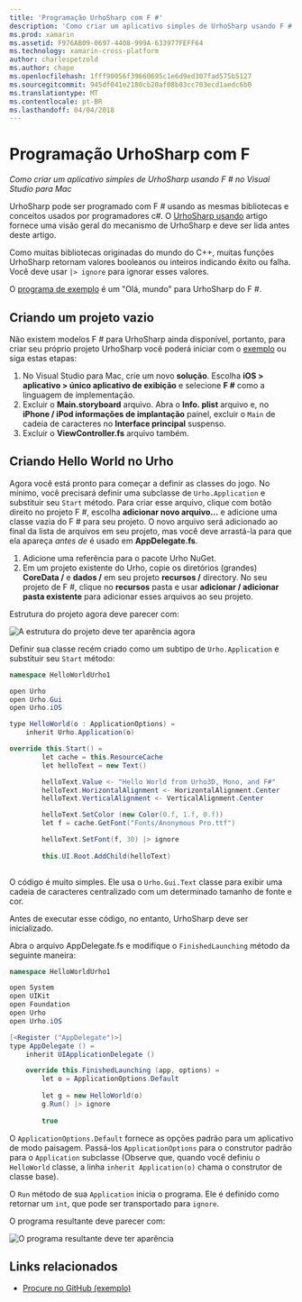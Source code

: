 ```yaml
---
title: 'Programação UrhoSharp com F #'
description: 'Como criar um aplicativo simples de UrhoSharp usando F # no Visual Studio para Mac'
ms.prod: xamarin
ms.assetid: F976AB09-0697-4408-999A-633977FEFF64
ms.technology: xamarin-cross-platform
author: charlespetzold
ms.author: chape
ms.openlocfilehash: 1fff90056f39660695c1e6d9ed307fad575b5127
ms.sourcegitcommit: 945df041e2180cb20af08b83cc703ecd1aedc6b0
ms.translationtype: MT
ms.contentlocale: pt-BR
ms.lasthandoff: 04/04/2018
---
```

# <a name="programming-urhosharp-with-f"></a>Programação UrhoSharp com F #

_Como criar um aplicativo simples de UrhoSharp usando F # no Visual Studio para Mac_

UrhoSharp pode ser programado com F # usando as mesmas bibliotecas e conceitos usados por programadores c#. O [UrhoSharp usando](~/graphics-games/urhosharp/using.md) artigo fornece uma visão geral do mecanismo de UrhoSharp e deve ser lida antes deste artigo.

Como muitas bibliotecas originadas do mundo do C++, muitas funções UrhoSharp retornam valores booleanos ou inteiros indicando êxito ou falha. Você deve usar `|> ignore` para ignorar esses valores.

O [programa de exemplo](https://github.com/xamarin/recipes/tree/master/cross-platform/urho/urho-fsharp/HelloWorldUrhoFsharp) é um "Olá, mundo" para UrhoSharp do F #.

## <a name="creating-an-empty-project"></a>Criando um projeto vazio

Não existem modelos F # para UrhoSharp ainda disponível, portanto, para criar seu próprio projeto UrhoSharp você poderá iniciar com o [exemplo](https://github.com/xamarin/recipes/tree/master/cross-platform/urho/urho-fsharp/HelloWorldUrhoFsharp) ou siga estas etapas:

1. No Visual Studio para Mac, crie um novo **solução**. Escolha **iOS > aplicativo > único aplicativo de exibição** e selecione **F #** como a linguagem de implementação. 
1. Excluir o **Main.storyboard** arquivo. Abra o **Info. plist** arquivo e, no **iPhone / iPod informações de implantação** painel, excluir o `Main` de cadeia de caracteres no **Interface principal** suspenso.
1. Excluir o **ViewController.fs** arquivo também.

## <a name="building-hello-world-in-urho"></a>Criando Hello World no Urho

Agora você está pronto para começar a definir as classes do jogo. No mínimo, você precisará definir uma subclasse de `Urho.Application` e substituir seu `Start` método. Para criar esse arquivo, clique com botão direito no projeto F #, escolha **adicionar novo arquivo...**  e adicione uma classe vazia do F # para seu projeto. O novo arquivo será adicionado ao final da lista de arquivos em seu projeto, mas você deve arrastá-la para que ela apareça *antes de* é usado em **AppDelegate.fs**.

1. Adicione uma referência para o pacote Urho NuGet.
1. Em um projeto existente do Urho, copie os diretórios (grandes) **CoreData /** e **dados /** em seu projeto **recursos /** directory. No seu projeto de F #, clique no **recursos** pasta e usar **adicionar / adicionar pasta existente** para adicionar esses arquivos ao seu projeto.

Estrutura do projeto agora deve parecer com:

![](fsharp-images/solutionpane.png "A estrutura do projeto deve ter aparência agora")

Definir sua classe recém criado como um subtipo de `Urho.Application` e substituir seu `Start` método:

```csharp
namespace HelloWorldUrho1

open Urho
open Urho.Gui
open Urho.iOS

type HelloWorld(o : ApplicationOptions) =
    inherit Urho.Application(o) 

override this.Start() = 
        let cache = this.ResourceCache
        let helloText = new Text()

        helloText.Value <- "Hello World from Urho3D, Mono, and F#"
        helloText.HorizontalAlignment <- HorizontalAlignment.Center
        helloText.VerticalAlignment <- VerticalAlignment.Center

        helloText.SetColor (new Color(0.f, 1.f, 0.f))
        let f = cache.GetFont("Fonts/Anonymous Pro.ttf")

        helloText.SetFont(f, 30) |> ignore
                  
        this.UI.Root.AddChild(helloText)
            
```

O código é muito simples. Ele usa o `Urho.Gui.Text` classe para exibir uma cadeia de caracteres centralizado com um determinado tamanho de fonte e cor. 

Antes de executar esse código, no entanto, UrhoSharp deve ser inicializado. 

Abra o arquivo AppDelegate.fs e modifique o `FinishedLaunching` método da seguinte maneira:

```csharp
namespace HelloWorldUrho1

open System
open UIKit
open Foundation
open Urho
open Urho.iOS

[<Register ("AppDelegate")>]
type AppDelegate () =
    inherit UIApplicationDelegate ()

    override this.FinishedLaunching (app, options) =
        let o = ApplicationOptions.Default
     
        let g = new HelloWorld(o)
        g.Run() |> ignore
       
        true
```

O `ApplicationOptions.Default` fornece as opções padrão para um aplicativo de modo paisagem. Passá-los `ApplicationOptions` para o construtor padrão para o `Application` subclasse (Observe que, quando você definiu o `HelloWorld` classe, a linha `inherit Application(o)` chama o construtor de classe base). 

O `Run` método de sua `Application` inicia o programa. Ele é definido como retornar um `int`, que pode ser transportado para `ignore`. 

O programa resultante deve parecer com:

![](fsharp-images/helloworldfsharp.png "O programa resultante deve ter aparência")








## <a name="related-links"></a>Links relacionados

- [Procure no GitHub (exemplo)](https://github.com/xamarinhttps://developer.xamarin.com/recipes/tree/master/cross-platform/urho/urho-fsharp/HelloWorldUrhoFsharp)
